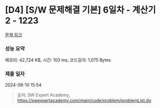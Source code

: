 # [D4] [S/W 문제해결 기본] 6일차 - 계산기2 - 1223 

[문제 링크](https://swexpertacademy.com/main/code/problem/problemDetail.do?contestProbId=AV14nnAaAFACFAYD) 

### 성능 요약

메모리: 42,724 KB, 시간: 103 ms, 코드길이: 1,075 Bytes

### 제출 일자

2024-08-10 15:54



> 출처: SW Expert Academy, https://swexpertacademy.com/main/code/problem/problemList.do